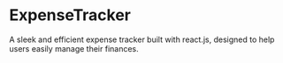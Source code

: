 # ExpenseTracker
A sleek and efficient expense tracker built with react.js, designed to help users easily manage their finances.

